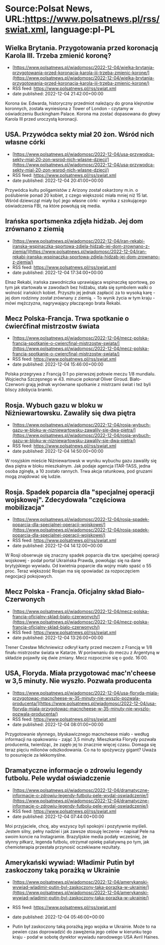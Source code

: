 # Source:Polsat News, URL:https://www.polsatnews.pl/rss/swiat.xml, language:pl-PL

## Wielka Brytania. Przygotowania przed koronacją Karola III. Trzeba zmienić koronę?
 - [https://www.polsatnews.pl/wiadomosc/2022-12-04/wielka-brytania-przygotowania-przed-koronacja-karola-iii-trzeba-zmienic-korone/](https://www.polsatnews.pl/wiadomosc/2022-12-04/wielka-brytania-przygotowania-przed-koronacja-karola-iii-trzeba-zmienic-korone/)
 - RSS feed: https://www.polsatnews.pl/rss/swiat.xml
 - date published: 2022-12-04 21:42:00+00:00

Korona św. Edwarda, historyczny przedmiot należący do grona klejnotów koronnych, została wyniesiona z Tower of London - czytamy w oświadczeniu Buckingham Palace. Korona ma zostać dopasowana do głowy Karola III przed uroczystą koronacji.

## USA. Przywódca sekty miał 20 żon. Wśród nich własne córki
 - [https://www.polsatnews.pl/wiadomosc/2022-12-04/usa-przywodca-sekty-mial-20-zon-wsrod-nich-wlasne-dzieci/](https://www.polsatnews.pl/wiadomosc/2022-12-04/usa-przywodca-sekty-mial-20-zon-wsrod-nich-wlasne-dzieci/)
 - RSS feed: https://www.polsatnews.pl/rss/swiat.xml
 - date published: 2022-12-04 20:41:00+00:00

Przywódca kultu poligamistów z Arizony został oskarżony m.in. o poślubienie ponad 20 kobiet, z czego większość miała mniej niż 15 lat. Wśród dziewcząt miały być jego własne córki - wynika z szokującego oświadczenia FBI, na które powołują się media.

## Irańska sportsmenka zdjęła hidżab. Jej dom zrównano z ziemią
 - [https://www.polsatnews.pl/wiadomosc/2022-12-04/iran-rekabi-iranska-wspinaczka-sportowa-zdjela-hidzab-jej-dom-zrownano-z-ziemia/](https://www.polsatnews.pl/wiadomosc/2022-12-04/iran-rekabi-iranska-wspinaczka-sportowa-zdjela-hidzab-jej-dom-zrownano-z-ziemia/)
 - RSS feed: https://www.polsatnews.pl/rss/swiat.xml
 - date published: 2022-12-04 17:34:00+00:00

Elnaz Rekabi, irańska zawodniczka uprawiająca wspinaczkę sportową, po tym jak startowała w zawodach bez hidżabu, stała się symbolem walki o wolność irańskich kobiet. Przyszło jej jednak zapłacić za to wysoką karę - jej dom rodzinny został zrównany z ziemią. - To wynik życia w tym kraju - mówi mężczyzna, nagrywający płaczącego brata Rekabi.

## Mecz Polska-Francja. Trwa spotkanie o ćwierćfinał mistrzostw świata
 - [https://www.polsatnews.pl/wiadomosc/2022-12-04/mecz-polska-francja-spotkanie-o-cwiercfinal-mistrzostw-swiata/](https://www.polsatnews.pl/wiadomosc/2022-12-04/mecz-polska-francja-spotkanie-o-cwiercfinal-mistrzostw-swiata/)
 - RSS feed: https://www.polsatnews.pl/rss/swiat.xml
 - date published: 2022-12-04 15:46:00+00:00

Polska przegrywa z Francją 0:1 po pierwszej połowie meczu 1/8 mundialu. Wojciecha Szczęsnego w 43. minucie pokonał Oliver Giroud. Biało-Czerwoni grają jednak wyrównane spotkanie z mistrzami świat i też byli bliscy zdobycia bramki.

## Rosja. Wybuch gazu w bloku w Niżniewartowsku. Zawaliły się dwa piętra
 - [https://www.polsatnews.pl/wiadomosc/2022-12-04/rosja-wybuch-gazu-w-bloku-w-nizniewartowsku-zawalily-sie-dwa-pietra/](https://www.polsatnews.pl/wiadomosc/2022-12-04/rosja-wybuch-gazu-w-bloku-w-nizniewartowsku-zawalily-sie-dwa-pietra/)
 - RSS feed: https://www.polsatnews.pl/rss/swiat.xml
 - date published: 2022-12-04 14:50:00+00:00

W rosyjskim mieście Niżniewartowsk w wyniku wybuchu gazu zawaliły się dwa piętra w bloku mieszkalnym. Jak podaje agencja ITAR-TASS, jedna osoba zginęła, a 10 zostało rannych. Trwa akcja ratunkowa, pod gruzami mogą znajdować się ludzie.

## Rosja. Spadek poparcia dla "specjalnej operacji wojskowej". Zdecydowała "częściowa mobilizacja"
 - [https://www.polsatnews.pl/wiadomosc/2022-12-04/rosja-spadek-poparcia-dla-specjalnej-operacji-wojskowej/](https://www.polsatnews.pl/wiadomosc/2022-12-04/rosja-spadek-poparcia-dla-specjalnej-operacji-wojskowej/)
 - RSS feed: https://www.polsatnews.pl/rss/swiat.xml
 - date published: 2022-12-04 14:12:00+00:00

W Rosji obserwuje się znaczny spadek poparcia dla tzw. specjalnej operacji wojskowej - podał portal Ukraińska Prawda, powołując się na dane brytyjskiego wywiadu. Od kwietnia poparcie dla wojny miało spaść o 55 proc. Teraz większość Rosjan ma się opowiadać za rozpoczęciem negocjacji pokojowych.

## Mecz Polska - Francja. Oficjalny skład Biało-Czerwonych
 - [https://www.polsatnews.pl/wiadomosc/2022-12-04/mecz-polska-francja-oficjalny-sklad-bialo-czerwonych/](https://www.polsatnews.pl/wiadomosc/2022-12-04/mecz-polska-francja-oficjalny-sklad-bialo-czerwonych/)
 - RSS feed: https://www.polsatnews.pl/rss/swiat.xml
 - date published: 2022-12-04 13:26:00+00:00

Trener Czesław Michniewicz odkrył karty przed meczem z Francją w 1/8 finału mistrzostw świata w Katarze. W porównaniu do meczu z Argentyną w składzie pojawiły się dwie zmiany. Mecz rozpocznie się o godz. 16:00.

## USA, Floryda. Miała przygotować mac'n'cheese w 3,5 minuty. Nie wyszło. Pozwała producenta
 - [https://www.polsatnews.pl/wiadomosc/2022-12-04/usa-floryda-miala-przygotowac-macncheese-w-35-minuty-nie-wyszlo-pozwala-producenta/](https://www.polsatnews.pl/wiadomosc/2022-12-04/usa-floryda-miala-przygotowac-macncheese-w-35-minuty-nie-wyszlo-pozwala-producenta/)
 - RSS feed: https://www.polsatnews.pl/rss/swiat.xml
 - date published: 2022-12-04 08:01:00+00:00

Przygotowanie słynnego, błyskawicznego macncheese miało - według informacji na opakowaniu - zająć 3,5 minuty. Mieszkanka Florydy pozwała producenta, twierdząc, że zajęło jej to znacznie więcej czasu. Domaga się teraz pięciu milionów odszkodowania. Co na to spożywczy gigant? Uważa to posunięcie za lekkomyślne.

## Dramatyczne informacje o zdrowiu legendy futbolu. Pele wydał oświadczenie
 - [https://www.polsatnews.pl/wiadomosc/2022-12-04/dramatyczne-informacje-o-zdrowiu-legendy-futbolu-pele-wydal-oswiadczenie/](https://www.polsatnews.pl/wiadomosc/2022-12-04/dramatyczne-informacje-o-zdrowiu-legendy-futbolu-pele-wydal-oswiadczenie/)
 - RSS feed: https://www.polsatnews.pl/rss/swiat.xml
 - date published: 2022-12-04 07:44:00+00:00

Moi przyjaciele, chcę, aby wszyscy byli spokojni i pozytywnie myśleli. Jestem silny, pełny nadziei i jak zawsze stosuję leczenie - napisał Pele na swoim koncie na Instagramie. Brazylijskie media podały wcześniej, że słynny piłkarz, legenda futbolu, otrzymał opiekę paliatywną po tym, jak chemioterapia przestała przynosić oczekiwane rezultaty.

## Amerykański wywiad: Władimir Putin był zaskoczony taką porażką w Ukrainie
 - [https://www.polsatnews.pl/wiadomosc/2022-12-04/amerykanski-wywiad-wladimir-putin-byl-zaskoczony-taka-porazka-w-ukrainie/](https://www.polsatnews.pl/wiadomosc/2022-12-04/amerykanski-wywiad-wladimir-putin-byl-zaskoczony-taka-porazka-w-ukrainie/)
 - RSS feed: https://www.polsatnews.pl/rss/swiat.xml
 - date published: 2022-12-04 05:46:00+00:00

- Putin był zaskoczony taką porażką jego wojska w Ukrainie. Może to na pewien czas doprowadzić do zawężenia jego celów w kierunku tego kraju - podał w sobotę dyrektor wywiadu narodowego USA Avril Haines.

